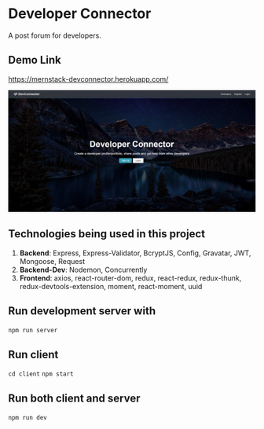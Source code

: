 # Developer Connector

A post forum for developers.

## Demo Link

<https://mernstack-devconnector.herokuapp.com/>

![Screenshot Image](https://github.com/eunicocornelius/mern_devconnector/blob/master/client/src/img/home_ss.png)

## Technologies being used in this project

1. **Backend**: Express, Express-Validator, BcryptJS, Config, Gravatar, JWT, Mongoose, Request
2. **Backend-Dev**: Nodemon, Concurrently
3. **Frontend**: axios, react-router-dom, redux, react-redux, redux-thunk, redux-devtools-extension, moment, react-moment, uuid

## Run development server with

`npm run server`

## Run client

`cd client`
`npm start`

## Run both client and server

`npm run dev`
